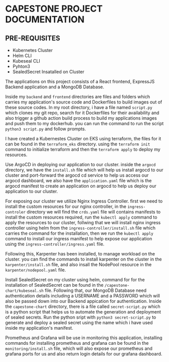# CAPESTONE PROJECT DOCUMENTATION

## PRE-REQUISITES

+ Kubernetes Cluster
+ Helm CLI
+ Kubeseal CLI
+ Pyhton3
+ SealedSecret Insatalled on Cluster

The applications on this project consists of a React frontend, ExpressJS Backend application and a MongoDB Database.

Inside my `backend` and `frontend` directories are files and folders which carries my application's source code and Dockerfiles to build images out of these source codes. In my root directory, i have a file named `script.py` which clones my git repo, search for it Dockerfiles for their availability and also trigger a github action build process to build my applications images and push them to my dockerhub. you can run the command to run the script `python3 script.py` and follow prompts.

I have created a Kubernestes Cluster on EKS using terraform, the files for it can be found in the `terraform_eks` directory. using the `terraform init` command to initialize terraform and then the `terraform apply` to deploy my resources.

Use ArgoCD in deploying our application to our cluster. inside the `argocd` directory, we have the `install.sh` file which will help us install argocd to our cluster and port-forward the argocd cd service to help us access our argocd dashboard, we also have the `application.yaml` file which is the argocd manifest to create an application on argocd to help us deploy our application to our cluster.

For exposing our cluster we utilize Nginx Ingress Controller. first we need to install the custom resources for our nginx controller, in the `ingress-controler` directory we will find the `crds.yaml` file will contains manifests to install the custom resources required, run the `kubectl apply` command to apply the resources to our cluster, follwing that we will install nginx ingress controller using helm from the `ingress-controller/install.sh` file which carries the command for the installation, then we run the `kubectl apply` command to install our ingress manifest to help expose our application using the `ingress-controller/ingress.yaml` file. 

Following this, Karpenter has been installed, to manage workload on the cluster. you can find the commands to install karpenter on the cluster in the `karpenter/install.sh` file, and also insall the NodePool resource in the `karpenter/nodepool.yaml` file.

Install SealedSecret on my cluster using helm, command for for the installation of SealedSecret can be found in the `/capestone-chart/kubeseal.sh` file. Following that, our MongoDB Database need authentication details including a USERNAME and a PASSWORD which will also be passed down into our Backend appication for authentication. Inside the `capestone-chart` directory, there is a file called `secret-script.py` which is a python script that helps us to automate the generation and deployment of sealed secrets. Run the python sript with `python3 secret-script.py` to generate and deploy a sealed secret using the name which i have used inside my application's manifest.

Prometheus and Grafana will be use in monitoring this application, installing commands for installing prometheus and grafana can be found in the `monitoring/install.sh` file, which will also expose our prometheus and grafana ports for us and also return login details for our grafana dashboard.